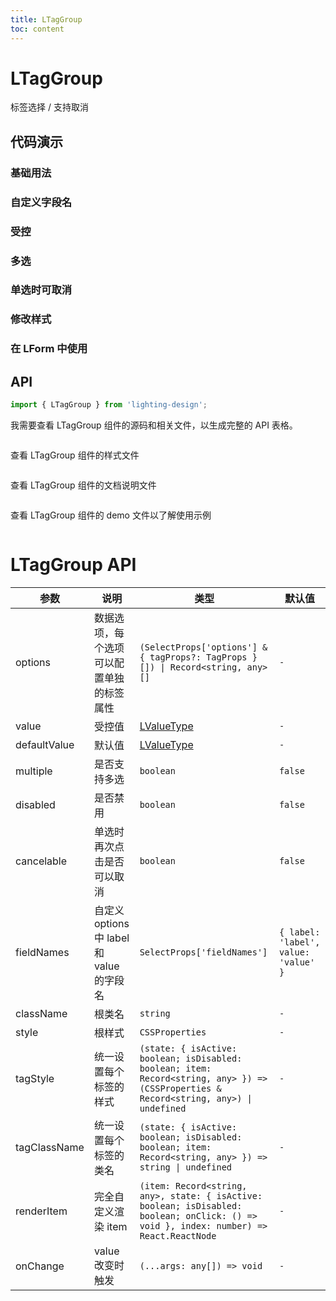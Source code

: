 ```yaml
---
title: LTagGroup
toc: content
---
```


# LTagGroup

标签选择 / 支持取消

## 代码演示

### 基础用法

<code src='./demos/Demo1.tsx'></code>

### 自定义字段名

<code src='./demos/Demo7.tsx'></code>

### 受控

<code src='./demos/Demo4.tsx'></code>

### 多选

<code src='./demos/Demo2.tsx'></code>

### 单选时可取消

<code src='./demos/Demo6.tsx'></code>

### 修改样式

<code src='./demos/Demo3.tsx'></code>

### 在 LForm 中使用

<code src='./demos/Demo5.tsx'></code>

## API

```ts
import { LTagGroup } from 'lighting-design';
```

我需要查看 LTagGroup 组件的源码和相关文件，以生成完整的 API 表格。

```toolCall::read_file::call_3db79e720a974ca194b7b478::INIT

```

查看 LTagGroup 组件的样式文件

```toolCall::read_file::call_0d09b01f9d854d6ea187fe85::INIT

```

查看 LTagGroup 组件的文档说明文件

```toolCall::read_file::call_099c58c3a789458ba6ef08cf::INIT

```

查看 LTagGroup 组件的 demo 文件以了解使用示例

```toolCall::read_file::call_2f9d08b4ac814ba89d0c1541::INIT

```

# LTagGroup API

| 参数         | 说明                                      | 类型                                                                                                                                    | 默认值                               |
| ------------ | ----------------------------------------- | --------------------------------------------------------------------------------------------------------------------------------------- | ------------------------------------ |
| options      | 数据选项，每个选项可以配置单独的标签属性  | `(SelectProps['options'] & { tagProps?: TagProps }[]) \| Record<string, any>[]`                                                         | `-`                                  |
| value        | 受控值                                    | [LValueType](file://d:\MyWeb\KaiYuan\lighting-design-v2\src\interface.ts#L2-L2)                                                         | `-`                                  |
| defaultValue | 默认值                                    | [LValueType](file://d:\MyWeb\KaiYuan\lighting-design-v2\src\interface.ts#L2-L2)                                                         | `-`                                  |
| multiple     | 是否支持多选                              | `boolean`                                                                                                                               | `false`                              |
| disabled     | 是否禁用                                  | `boolean`                                                                                                                               | `false`                              |
| cancelable   | 单选时再次点击是否可以取消                | `boolean`                                                                                                                               | `false`                              |
| fieldNames   | 自定义 options 中 label 和 value 的字段名 | `SelectProps['fieldNames']`                                                                                                             | `{ label: 'label', value: 'value' }` |
| className    | 根类名                                    | `string`                                                                                                                                | `-`                                  |
| style        | 根样式                                    | `CSSProperties`                                                                                                                         | `-`                                  |
| tagStyle     | 统一设置每个标签的样式                    | `(state: { isActive: boolean; isDisabled: boolean; item: Record<string, any> }) => (CSSProperties & Record<string, any>) \| undefined`  | `-`                                  |
| tagClassName | 统一设置每个标签的类名                    | `(state: { isActive: boolean; isDisabled: boolean; item: Record<string, any> }) => string \| undefined`                                 | `-`                                  |
| renderItem   | 完全自定义渲染 item                       | `(item: Record<string, any>, state: { isActive: boolean; isDisabled: boolean; onClick: () => void }, index: number) => React.ReactNode` | `-`                                  |
| onChange     | value 改变时触发                          | `(...args: any[]) => void`                                                                                                              | `-`                                  |

